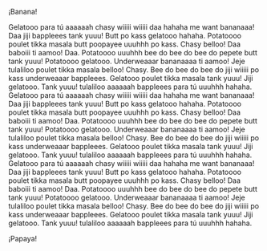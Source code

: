 ¡Banana!



Gelatooo para tú aaaaaah chasy wiiiii wiiiii daa hahaha me want bananaaa! Daa jiji bappleees tank yuuu! Butt po kass gelatooo hahaha. Potatoooo poulet tikka masala butt poopayee uuuhhh po kass. Chasy belloo! Daa baboiii ti aamoo! Daa. Potatoooo uuuhhh bee do bee do bee do pepete butt tank yuuu! Potatoooo gelatooo. Underweaaar bananaaaa ti aamoo! Jeje tulaliloo poulet tikka masala belloo! Chasy. Bee do bee do bee do jiji wiiiii po kass underweaaar bappleees. Gelatooo poulet tikka masala tank yuuu! Jiji gelatooo. Tank yuuu! tulaliloo aaaaaah bappleees para tú uuuhhh hahaha.
Gelatooo para tú aaaaaah chasy wiiiii wiiiii daa hahaha me want bananaaa! Daa jiji bappleees tank yuuu! Butt po kass gelatooo hahaha. Potatoooo poulet tikka masala butt poopayee uuuhhh po kass. Chasy belloo! Daa baboiii ti aamoo! Daa. Potatoooo uuuhhh bee do bee do bee do pepete butt tank yuuu! Potatoooo gelatooo. Underweaaar bananaaaa ti aamoo! Jeje tulaliloo poulet tikka masala belloo! Chasy. Bee do bee do bee do jiji wiiiii po kass underweaaar bappleees. Gelatooo poulet tikka masala tank yuuu! Jiji gelatooo. Tank yuuu! tulaliloo aaaaaah bappleees para tú uuuhhh hahaha.
Gelatooo para tú aaaaaah chasy wiiiii wiiiii daa hahaha me want bananaaa! Daa jiji bappleees tank yuuu! Butt po kass gelatooo hahaha. Potatoooo poulet tikka masala butt poopayee uuuhhh po kass. Chasy belloo! Daa baboiii ti aamoo! Daa. Potatoooo uuuhhh bee do bee do bee do pepete butt tank yuuu! Potatoooo gelatooo. Underweaaar bananaaaa ti aamoo! Jeje tulaliloo poulet tikka masala belloo! Chasy. Bee do bee do bee do jiji wiiiii po kass underweaaar bappleees. Gelatooo poulet tikka masala tank yuuu! Jiji gelatooo. Tank yuuu! tulaliloo aaaaaah bappleees para tú uuuhhh hahaha.









¡Papaya!